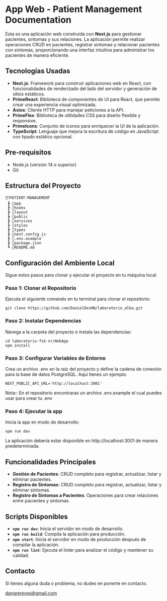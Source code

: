 # App Web - Patient Management Documentation

Esta es una aplicación web construida con **Next.js** para gestionar pacientes, sintomas y sus relaciones. La aplicación permite realizar operaciones CRUD en pacientes, registrar sintomas y relacionar pacientes con sintomas, proporcionando una interfaz intuitiva para administrar los pacientes de manera eficiente.

## Tecnologías Usadas

- **Next.js**: Framework para construir aplicaciones web en React, con funcionalidades de renderizado del lado del servidor y generación de sitios estáticos.
- **PrimeReact**: Biblioteca de componentes de UI para React, que permite crear una experiencia visual optimizada.
- **Axios**: Cliente HTTP para manejar peticiones a la API.
- **PrimeFlex**: Biblioteca de utilidades CSS para diseño flexible y responsive.
- **PrimeIcons**: Conjunto de iconos para enriquecer la UI de la aplicación.
- **TypeScript**: Lenguaje que mejora la escritura de código en JavaScript con tipado estático opcional.

## Pre-requisitos

- Node.js (versión 14 o superior)
- Git

## Estructura del Proyecto
```
📦PATIENT-MANAGEMENT
 ┣ 📂app
 ┣ 📂hooks
 ┣ 📂layout
 ┣ 📂public
 ┣ 📂services
 ┣ 📂styles
 ┣ 📂types
 ┣ 📜next.config.js
 ┣ 📜.env.example
 ┣ 📜package.json
 ┗ 📜README.md
 ```

## Configuración del Ambiente Local

Sigue estos pasos para clonar y ejecutar el proyecto en tu máquina local.

### Paso 1: Clonar el Repositorio

Ejecuta el siguiente comando en tu terminal para clonar el repositorio:

```
git clone https://github.com/DanielDevHN/laboratorio_alba.git
```

### Paso 2: Instalar Dependencias

Navega a la carpeta del proyecto e instala las dependencias:

```
cd laboratorio-fsk-nr/WebApp
npm install
```

### Paso 3: Configurar Variables de Entorno

Crea un archivo .env en la raíz del proyecto y define la cadena de conexión para la base de datos PostgreSQL. Aquí tienes un ejemplo:

```
NEXT_PUBLIC_API_URL='http://localhost:3001'
```
Nota:: En el repositorio encontraras un archivo .env.example el cual puedes usar para crear tu .env

### Paso 4: Ejecutar la app

Inicia la app en modo de desarrollo:

```
npm run dev
```

La aplicación debería estar disponible en http://localhost:3001 de manera predeterminada.

## Funcionalidades Principales

- **Gestión de Pacientes**: CRUD completo para registrar, actualizar, listar y eliminar pacientes.
- **Registro de Sintomas**: CRUD completo para registrar, actualizar, listar y eliminar sintomas.
- **Registro de Sintomas a Pacientes**: Operaciones para crear relaciones entre pacientes y sintomas.

## Scripts Disponibles

- **```npm run dev```**: Inicia el servidor en modo de desarrollo.
- **```npm run build```**: Compila la aplicación para producción.
- **```npm start```**: Inicia el servidor en modo de producción después de compilar la aplicación.
- **```npm run lint```**: Ejecuta el linter para analizar el código y mantener su calidad.


## Contacto

Si tienes alguna duda o problema, no dudes en ponerte en contacto.

[dangrereyes@gmail.com](mailto:dangrereyes@gmail.com)
